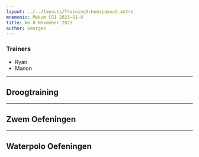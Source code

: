 ```yaml
---
layout: ../../layouts/TrainingSchemaLayout.astro
mnemonic: Mokum CG1 2023-11-8
title: Wo 8 November 2023
author: Georges
---
```

### Trainers
- Ryan
- Manon
------

## Droogtraining

------

## Zwem Oefeningen

------

## Waterpolo Oefeningen
